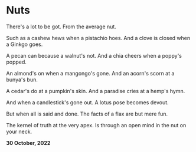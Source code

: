 # Nuts

There's a lot to be got.
From the average nut.

Such as a cashew hews when a pistachio hoes.
And a clove is closed when a Ginkgo goes.

A pecan can because a walnut's not.
And a chia cheers when a poppy's popped.

An almond's on when a mangongo's gone.
And an acorn's scorn at a bunya's bun.

A cedar's do at a pumpkin's skin.
And a paradise cries at a hemp's hymn.

And when a candlestick's gone out.
A lotus pose becomes devout.

But when all is said and done.
The facts of a flax are but mere fun.

The kernel of truth at the very apex.
Is through an open mind in the nut on your neck.

**30 October, 2022**

&nbsp;